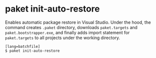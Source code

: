 # paket init-auto-restore

Enables automatic package restore in Visual Studio.
Under the hood, the command creates `.paket` directory, downloads `paket.targets` and `paket.bootstrapper.exe`, and finally adds import statement for `paket.targets` to all projects under the working directory.

    [lang=batchfile]
    $ paket init-auto-restore